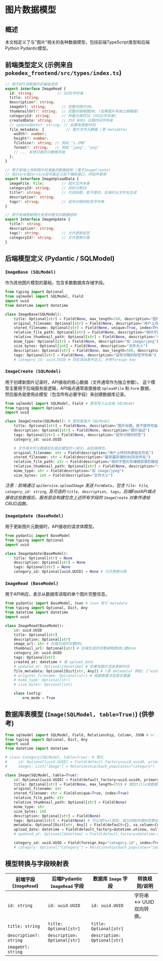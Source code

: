 # 图片数据模型

## 概述
本文档定义了与"图片"相关的各种数据模型，包括前端TypeScript类型和后端Python Pydantic模型。

## 前端类型定义 (示例来自 `pokedex_frontend/src/types/index.ts`)

```typescript
// 用于API读取图片的基础信息
export interface ImageRead {
  id: string;           // UUID字符串
  title: string;
  description?: string;
  imageUrl: string;       // 完整的图片URL
  thumbnailUrl?: string;  // 完整的缩略图URL (如果图片有独立缩略图)
  categoryId: string;     // 所属分类的ID (UUID字符串)
  createdDate: string;    // ISO 8601 日期时间字符串
  // updatedDate?: string; // 如果有更新时间
  file_metadata: {          // 图片文件元数据 (原 metadata)
    width?: number;
    height?: number;
    fileSize?: string; // 例如 "1.2MB"
    format?: string;   // 例如 "jpeg", "png"
    // ... 其他可能的元数据字段
  };
}

// 用于前端上传新图片时准备的数据结构 (基于ImageCreate)
// 在Store或Service层可能定义如下辅助接口，供组件使用
export interface ImageUploadData {
  imageFile: File;        // 图片文件本身
  categoryId: string;     // 目标分类ID
  title?: string;         // 可选标题，若不提供，后端可从文件名生成
  description?: string;
  tags?: string;          // 逗号分隔的标签字符串
}

// 用于前端更新图片信息时提交的数据结构
export interface ImageUpdate {
  title?: string;
  description?: string;
  tags?: string;          // 允许更新标签
  categoryId?: string;    // 允许更换分类
}
```

## 后端模型定义 (Pydantic / SQLModel)

### `ImageBase (SQLModel)`
作为其他图片模型的基础，包含多数数据库存储字段。
```python
from typing import Optional
from sqlmodel import SQLModel, Field
import uuid
from datetime import datetime

class ImageBase(SQLModel):
    title: Optional[str] = Field(None, max_length=100, description="图片标题") # 改为可选，创建时可从文件名生成
    original_filename: Optional[str] = Field(None, description="用户上传时的原始文件名")
    stored_filename: Optional[str] = Field(None, unique=True, index=True, description="服务器存储的UUID文件名")
    relative_file_path: Optional[str] = Field(None, description="相对于图片存储根目录的路径")
    relative_thumbnail_path: Optional[str] = Field(None, description="相对于缩略图存储根目录的路径")
    mime_type: Optional[str] = Field(None, description="如 image/jpeg")
    size_bytes: Optional[int] = Field(None, description="文件大小")
    description: Optional[str] = Field(None, max_length=500, description="图片描述")
    tags: Optional[str] = Field(None, description="逗号分隔的标签字符串")
    # category_id: uuid.UUID # 将在具体表中定义，并带foreign_key
```

### `ImageCreate (SQLModel)`
用于创建新图片记录时，API接收的核心数据（文件通常作为独立参数）。
这个模型主要用于后端服务层逻辑，API端点通常直接接收 `UploadFile` 和 `Form` 数据，
然后服务层使用此模型（包含所有必要字段）来创建数据库记录。
```python
from sqlmodel import SQLModel, Field # 更改导入以反映 SQLModel
from typing import Optional
import uuid

class ImageCreate(SQLModel): # 更改基类为 SQLModel
    title: Optional[str] = Field(None, description="图片标题，若不提供可由文件名生成")
    description: Optional[str] = Field(None, description="图片描述")
    tags: Optional[str] = Field(None, description="逗号分隔的标签")
    category_id: uuid.UUID

    # 文件相关的元数据现在是此模型的一部分，由后端填充。
    original_filename: str = Field(description="用户上传时的原始文件名")
    stored_filename: str = Field(description="服务器存储的UUID文件名")
    relative_file_path: str = Field(description="相对于图片存储根目录的路径")
    relative_thumbnail_path: Optional[str] = Field(None, description="相对于缩略图存储根目录的路径")
    mime_type: str = Field(description="如 image/jpeg")
    size_bytes: int = Field(description="文件大小")
```
*注意：前端通过 `apiService.uploadImage` 发送 `FormData`，包含 `file: File`, `category_id: string`, 及可选的 `title, description, tags`。后端FastAPI端点接收这些数据后，服务层会构建包含上述所有字段的 `ImageCreate` 对象传递给CRUD函数。*

### `ImageUpdate (BaseModel)`
用于更新图片元数据时，API接收的请求体模型。
```python
from pydantic import BaseModel
from typing import Optional
import uuid

class ImageUpdate(BaseModel):
    title: Optional[str] = None
    description: Optional[str] = None
    tags: Optional[str] = None
    category_id: Optional[uuid.UUID] = None # 允许更换分类
```

### `ImageRead (BaseModel)`
用于API响应，表示从数据库读取的单个图片完整信息。
```python
from pydantic import BaseModel, Json # Json 用于 metadata
from typing import Optional, Dict, Any
from datetime import datetime
import uuid

class ImageRead(BaseModel):
    id: uuid.UUID
    title: Optional[str]
    description: Optional[str]
    image_url: str # 后端生成的完整URL
    thumbnail_url: Optional[str] # 后端生成的完整缩略图URL或None
    category_id: uuid.UUID
    tags: Optional[str]
    created_at: datetime # 或 upload_date
    # updated_at: Optional[datetime] # 如果有图片信息更新时间
    file_metadata: Optional[Dict[str, Any]] # (原 metadata) 例如: {"width": 1024, "height": 768, "format": "jpeg"}
    # original_filename: Optional[str] # 根据需要决定是否暴露
    # mime_type: Optional[str]
    # size_bytes: Optional[int]

    class Config:
        orm_mode = True
```

## 数据库表模型 (`Image(SQLModel, table=True)`) (供参考)
```python
from sqlmodel import SQLModel, Field, Relationship, Column, JSON # or JSONB for PostgreSQL
from typing import Optional, Dict, Any
import uuid
from datetime import datetime

# class Category(SQLModel, table=True): # 简化
#     id: Optional[uuid.UUID] = Field(default_factory=uuid.uuid4, primary_key=True)
#     images: List["Image"] = Relationship(back_populates="category")

class Image(SQLModel, table=True):
    id: Optional[uuid.UUID] = Field(default_factory=uuid.uuid4, primary_key=True, index=True, nullable=False)
    title: Optional[str] = Field(None, max_length=255) # 增加title到数据库
    original_filename: str
    stored_filename: str = Field(unique=True, index=True)
    relative_file_path: str
    relative_thumbnail_path: Optional[str] = Field(None)
    mime_type: str
    size_bytes: int
    description: Optional[str] = Field(None)
    tags: Optional[str] = Field(None) # 可以用Text类型，或JSONB存储标签数组
    metadata: Optional[Dict[str, Any]] = Field(default={}, sa_column=Column(JSON))
    upload_date: datetime = Field(default_factory=datetime.utcnow, nullable=False)
    # updated_at: Optional[datetime] = Field(default_factory=datetime.utcnow, sa_column_kwargs={"onupdate": datetime.utcnow})

    category_id: uuid.UUID = Field(foreign_key="category.id", index=True)
    # category: Optional["Category"] = Relationship(back_populates="images")

```

## 模型转换与字段映射表

| 前端字段 (`ImageRead`)             | 后端Pydantic `ImageRead` 字段 | 数据库 `Image` 字段        | 转换规则/说明                                                                              |
|------------------------------------|---------------------------------|------------------------------|------------------------------------------------------------------------------------------|
| `id: string`                       | `id: uuid.UUID`                 | `id: uuid.UUID`              | 字符串 ↔ UUID 双向转换。                                                                 |
| `title: string`                    | `title: Optional[str]`          | `title: Optional[str]`       |                                                                                          |
| `description?: string`             | `description: Optional[str]`    | `description: Optional[str]` |                                                                                          |
| `imageUrl: string`